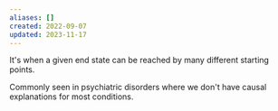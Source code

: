 ```yaml
---
aliases: []
created: 2022-09-07
updated: 2023-11-17
---
```

It's when a given end state can be reached by many different starting points.

Commonly seen in psychiatric disorders where we don't have causal explanations for most conditions.